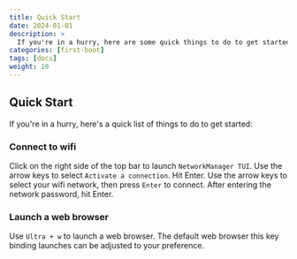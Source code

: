 ```yaml
---
title: Quick Start
date: 2024-01-01
description: >
  If you're in a hurry, here are some quick things to do to get started with Aegix Linux.
categories: [first-boot]
tags: [docs]
weight: 10
---
```


## Quick Start

If you're in a hurry, here's a quick list of things to do to get started:

### Connect to wifi

Click on the right side of the top bar to launch `NetworkManager TUI`. Use the arrow keys to select `Activate a connection`. Hit Enter. Use the arrow keys to select your wifi network, then press `Enter` to connect. After entering the network password, hit Enter.

### Launch a web browser

Use `Ultra + w` to launch a web browser. The default web browser this key binding launches can be adjusted to your preference.